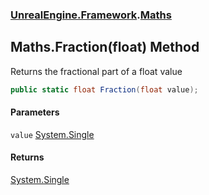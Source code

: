 ### [UnrealEngine.Framework](UnrealEngine_Framework.md 'UnrealEngine.Framework').[Maths](Maths.md 'UnrealEngine.Framework.Maths')
## Maths.Fraction(float) Method
Returns the fractional part of a float value  
```csharp
public static float Fraction(float value);
```
#### Parameters
<a name='UnrealEngine_Framework_Maths_Fraction(float)_value'></a>
`value` [System.Single](https://docs.microsoft.com/en-us/dotnet/api/System.Single 'System.Single')  
  
#### Returns
[System.Single](https://docs.microsoft.com/en-us/dotnet/api/System.Single 'System.Single')  
